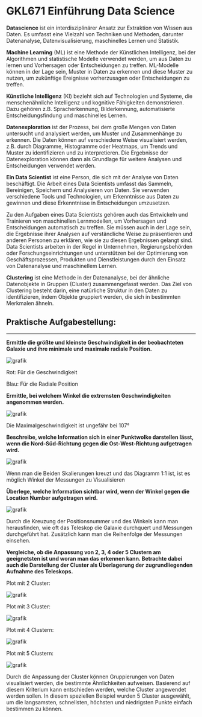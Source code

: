 # GKL671 Einführung Data Science

**Datascience** ist ein interdisziplinärer Ansatz zur Extraktion von Wissen aus Daten. Es umfasst eine Vielzahl von Techniken und Methoden, darunter Datenanalyse, Datenvisualisierung, maschinelles Lernen und Statistik.

**Machine Learning** (ML) ist eine Methode der Künstlichen Intelligenz, bei der Algorithmen und statistische Modelle verwendet werden, um aus Daten zu lernen und Vorhersagen oder Entscheidungen zu treffen. ML-Modelle können in der Lage sein, Muster in Daten zu erkennen und diese Muster zu nutzen, um zukünftige Ereignisse vorherzusagen oder Entscheidungen zu treffen.

**Künstliche Intelligenz** (KI) bezieht sich auf Technologien und Systeme, die menschenähnliche Intelligenz und kognitive Fähigkeiten demonstrieren. Dazu gehören z.B. Spracherkennung, Bilderkennung, automatisierte Entscheidungsfindung und maschinelles Lernen.

**Datenexploration** ist der Prozess, bei dem große Mengen von Daten untersucht und analysiert werden, um Muster und Zusammenhänge zu erkennen. Die Daten können auf verschiedene Weise visualisiert werden, z.B. durch Diagramme, Histogramme oder Heatmaps, um Trends und Muster zu identifizieren und zu interpretieren. Die Ergebnisse der Datenexploration können dann als Grundlage für weitere Analysen und Entscheidungen verwendet werden.



**Ein Data Scientist** ist eine Person, die sich mit der Analyse von Daten beschäftigt. Die Arbeit eines Data Scientists umfasst das Sammeln, Bereinigen, Speichern und Analysieren von Daten. Sie verwenden verschiedene Tools und Technologien, um Erkenntnisse aus Daten zu gewinnen und diese Erkenntnisse in Entscheidungen umzusetzen.

Zu den Aufgaben eines Data Scientists gehören auch das Entwickeln und Trainieren von maschinellen Lernmodellen, um Vorhersagen und Entscheidungen automatisch zu treffen. Sie müssen auch in der Lage sein, die Ergebnisse ihrer Analysen auf verständliche Weise zu präsentieren und anderen Personen zu erklären, wie sie zu diesen Ergebnissen gelangt sind. Data Scientists arbeiten in der Regel in Unternehmen, Regierungsbehörden oder Forschungseinrichtungen und unterstützen bei der Optimierung von Geschäftsprozessen, Produkten und Dienstleistungen durch den Einsatz von Datenanalyse und maschinellem Lernen.

**Clustering**  ist eine  Methode in der Datenanalyse, bei der ähnliche Datenobjekte in Gruppen  (Cluster) zusammengefasst werden. Das Ziel von Clustering besteht darin, eine natürliche Struktur in den Daten zu identifizieren, indem Objekte  gruppiert werden, die sich in bestimmten Merkmalen ähneln.

## Praktische Aufgabestellung:

-----------------------------------------

**Ermittle die größte und kleinste Geschwindigkeit in der beobachteten Galaxie und ihre minimale und maximale radiale Position.**

![grafik](https://user-images.githubusercontent.com/78872776/223055684-2f05b097-801e-4ff8-81f6-1a38ab5bbdb1.png)

Rot: Für die Geschwindigkeit

Blau: Für die Radiale Position

**Ermittle, bei welchem Winkel die extremsten Geschwindigkeiten angenommen werden.**

![grafik](https://user-images.githubusercontent.com/78872776/223056185-95d94059-9aee-4485-b743-3d569d2bfd38.png)

Die Maximalgeschwindigkeit ist ungefähr bei 107°

**Beschreibe, welche Information sich in einer Punktwolke darstellen lässt, wenn die Nord-Süd-Richtung gegen die Ost-West-Richtung aufgetragen wird.**

![grafik](https://user-images.githubusercontent.com/78872776/223057320-3c47b8c4-8761-44a0-ade7-c73dedcd9709.png)

Wenn man die Beiden Skalierungen kreuzt und das Diagramm 1:1 ist, ist es möglich Winkel der Messungen zu Visualisieren

**Überlege, welche Information sichtbar wird, wenn der Winkel gegen die Location Number aufgetragen**
**wird.**

![grafik](https://user-images.githubusercontent.com/78872776/223057674-a67cb169-1e14-402b-93ca-774ae5a41939.png)

Durch die Kreuzung der Positionsnummer und des Winkels kann man  herausfinden, wie oft das Teleskop die Galaxie durchquert und Messungen  durchgeführt hat. Zusätzlich kann man die Reihenfolge der Messungen  einsehen.

**Vergleiche, ob die Anpassung von 2, 3, 4 oder 5 Clustern am geeignetsten ist und woran man das**
**erkennen kann. Betrachte dabei auch die Darstellung der Cluster als Überlagerung der**
**zugrundliegenden Aufnahme des Teleskops.**

Plot mit 2 Cluster:

![grafik](https://user-images.githubusercontent.com/78872776/223079839-699f976c-fcc0-439e-a7e8-8120f7e26379.png)

Plot mit 3 Cluster:

![grafik](https://user-images.githubusercontent.com/78872776/223080168-80a79e93-e084-45cb-9bae-3c8cb55ba266.png)

Plot mit 4 Clustern: 

![grafik](https://user-images.githubusercontent.com/78872776/223080325-e4b3a188-8960-4403-9cef-ac0e3fe3a8f4.png)



Plot mit 5 Clustern:

![grafik](https://user-images.githubusercontent.com/78872776/223057935-40a67a3b-f3ac-49da-8c80-715ae71fb419.png)

Durch die Anpassung der Cluster können Gruppierungen von Daten  visualisiert werden, die bestimmte Ähnlichkeiten aufweisen. Basierend  auf diesem Kriterium kann entschieden werden, welche Cluster angewendet  werden sollen. In diesem speziellen Beispiel wurden 5 Cluster  ausgewählt, um die langsamsten, schnellsten, höchsten und niedrigsten  Punkte einfach bestimmen zu können. 